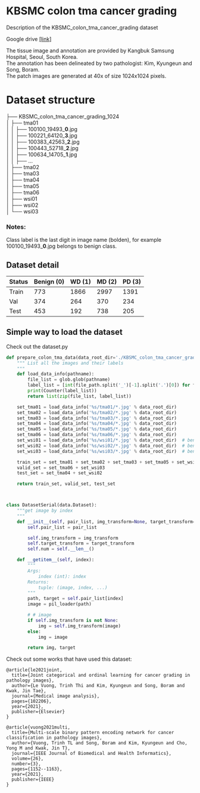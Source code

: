 # KBSMC colon tma cancer grading
Description of the KBSMC_colon_tma_cancer_grading dataset

Google drive [[link]](https://drive.google.com/drive/folders/1RarodOuIVdyy2loJNBWI3qIE0zePulug?usp=sharing)

The tissue image and annotation are provided by Kangbuk Samsung Hospital, Seoul, South Korea. \
The annotation has been delineated by two pathologist: Kim, Kyungeun and Song, Boram.\
The patch images are generated at 40x of size 1024x1024 pixels.

# Dataset structure

├── KBSMC_colon_tma_cancer_grading_1024 \
│ ├── tma01 \
│      │  ├── 100100_19493_**0**.jpg  \
│      │  ├── 100221_64120_**3**.jpg \
│      │  ├── 100383_42563_**2**.jpg \
│      │  ├── 100443_52718_**2**.jpg \
│      │  ├── 100634_14705_**1**.jpg \
│      │  ├── ... \
│ ├── tma02 \
│ ├── tma03 \
│ ├── tma04 \
│ ├── tma05 \
│ ├── tma06 \
│ ├── wsi01 \
│ ├── wsi02 \
│ └── wsi03 

### Notes:
Class label is the last digit in image name (bolden), for example 100100_19493_**0**.jpg belongs to benign class.

## Dataset detail
| Status | Benign (0) | WD (1) | MD (2) | PD (3) |
|--------|------------|--------|--------|--------|
| Train  | 773        | 1866   | 2997   | 1391   |
| Val    | 374        | 264    | 370    | 234    |
| Test   | 453        | 192    | 738    | 205    |

## Simple way to load the dataset
Check out the dataset.py

```python
def prepare_colon_tma_data(data_root_dir='./KBSMC_colon_tma_cancer_grading_1024'):
    """ List all the images and their labels
    """
    def load_data_info(pathname):
        file_list = glob.glob(pathname)
        label_list = [int(file_path.split('_')[-1].split('.')[0]) for file_path in file_list]
        print(Counter(label_list))
        return list(zip(file_list, label_list))

    set_tma01 = load_data_info('%s/tma01/*.jpg' % data_root_dir)
    set_tma02 = load_data_info('%s/tma02/*.jpg' % data_root_dir)
    set_tma03 = load_data_info('%s/tma03/*.jpg' % data_root_dir)
    set_tma04 = load_data_info('%s/tma04/*.jpg' % data_root_dir)
    set_tma05 = load_data_info('%s/tma05/*.jpg' % data_root_dir)
    set_tma06 = load_data_info('%s/tma06/*.jpg' % data_root_dir)
    set_wsi01 = load_data_info('%s/wsi01/*.jpg' % data_root_dir)  # benign exclusively
    set_wsi02 = load_data_info('%s/wsi02/*.jpg' % data_root_dir)  # benign exclusively
    set_wsi03 = load_data_info('%s/wsi03/*.jpg' % data_root_dir)  # benign exclusively

    train_set = set_tma01 + set_tma02 + set_tma03 + set_tma05 + set_wsi01
    valid_set = set_tma06 + set_wsi03
    test_set = set_tma04 + set_wsi02

    return train_set, valid_set, test_set



class DatasetSerial(data.Dataset):
    """get image by index
    """
    def __init__(self, pair_list, img_transform=None, target_transform=None, two_crop=False):
        self.pair_list = pair_list

        self.img_transform = img_transform
        self.target_transform = target_transform
        self.num = self.__len__()

    def __getitem__(self, index):
        """
        Args:
            index (int): index
        Returns:
            tuple: (image, index, ...)
        """
        path, target = self.pair_list[index]
        image = pil_loader(path)

        # # image
        if self.img_transform is not None:
            img = self.img_transform(image)
        else:
            img = image

        return img, target

```

Check out some works that have used this dataset:
<br />
```
@article{le2021joint,
  title={Joint categorical and ordinal learning for cancer grading in pathology images},
  author={Le Vuong, Trinh Thi and Kim, Kyungeun and Song, Boram and Kwak, Jin Tae},
  journal={Medical image analysis},
  pages={102206},
  year={2021},
  publisher={Elsevier}
}

@article{vuong2021multi,
  title={Multi-scale binary pattern encoding network for cancer classification in pathology images},
  author={Vuong, Trinh TL and Song, Boram and Kim, Kyungeun and Cho, Yong M and Kwak, Jin T},
  journal={IEEE Journal of Biomedical and Health Informatics},
  volume={26},
  number={3},
  pages={1152--1163},
  year={2021},
  publisher={IEEE}
}
```